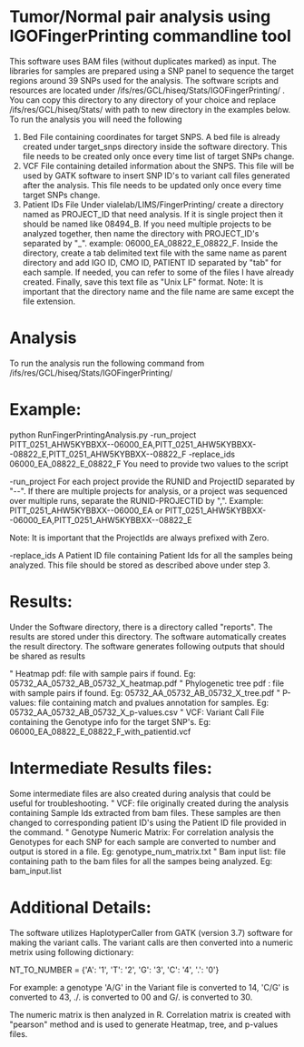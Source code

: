 # Tumor/Normal pair analysis using IGOFingerPrinting commandline tool

This software uses BAM files (without duplicates marked) as input. The libraries for samples are prepared using a SNP panel to sequence the target regions around 39 SNPs used for the analysis.  The software scripts and resources are located under /ifs/res/GCL/hiseq/Stats/IGOFingerPrinting/ . You can copy this directory to any directory of your choice and replace /ifs/res/GCL/hiseq/Stats/ with path to new directory in the examples below. To run the analysis you will need the following

1.	Bed File containing coordinates for target SNPS. A bed file is already created under  target_snps directory inside the software directory. This file needs to be created only once every time list of target SNPs change.
2.	VCF File containing detailed information about the SNPS. This file will be used by GATK software to insert SNP ID's to variant call files generated after the analysis. This file needs to be updated only once every time target SNPs change.
3.	Patient IDs File Under vialelab/LIMS/FingerPrinting/  create a directory named as PROJECT_ID that need analysis. If it is single project then it should be named like 08494_B. If you need multiple projects to be analyzed together, then name the directory with PROJECT_ID's separated by "_". 
example: 06000_EA_08822_E_08822_F. 
Inside the directory, create a tab delimited text file with the same name as parent directory and add IGO ID, CMO ID, PATIENT ID separated by "tab" for each sample. If needed, you can refer to some of the files I have already created. Finally, save this text file as "Unix LF" format. 
Note: It is important that the directory name and the file name are same except the file extension.

# Analysis

To run the analysis run the following command from /ifs/res/GCL/hiseq/Stats/IGOFingerPrinting/

# Example:
python RunFingerPrintingAnalysis.py -run_project PITT_0251_AHW5KYBBXX--06000_EA,PITT_0251_AHW5KYBBXX--08822_E,PITT_0251_AHW5KYBBXX--08822_F -replace_ids 06000_EA_08822_E_08822_F
You need to provide two values to the script

-run_project 	For each project provide the RUNID and ProjectID separated by "--". If there are multiple projects for analysis, or a project was sequenced over multiple runs, separate the RUNID-PROJECTID by ",".
	Example:  PITT_0251_AHW5KYBBXX--06000_EA
or
	PITT_0251_AHW5KYBBXX--06000_EA,PITT_0251_AHW5KYBBXX--08822_E
	
Note: It is important that the ProjectIds are always prefixed with Zero.

-replace_ids 	A Patient ID file containing Patient Ids for all the samples being analyzed. This file should be stored as described above under step 3.


# Results:

Under the Software directory, there is a directory called "reports". The results are stored under this directory. The software automatically creates the result directory. The software generates following outputs that should be shared as results

"	Heatmap pdf: file with sample pairs if found. 
Eg: 05732_AA_05732_AB_05732_X_heatmap.pdf
"	Phylogenetic tree pdf : file with sample pairs if found.
Eg: 05732_AA_05732_AB_05732_X_tree.pdf
"	P-values: file containing match and pvalues annotation for samples.
Eg: 05732_AA_05732_AB_05732_X_p-values.csv
"	VCF: Variant Call File containing the Genotype info for the target SNP's.
Eg: 06000_EA_08822_E_08822_F_with_patientid.vcf

# Intermediate Results files:

Some intermediate files are also created during analysis that could be useful for troubleshooting. 
"	VCF: file originally created during the analysis containing Sample Ids extracted from bam files. These samples are then changed to corresponding patient ID's using the Patient ID file provided in the command.
"	Genotype Numeric Matrix: For correlation analysis the Genotypes for each SNP for each sample are converted to number and output is stored in a file. Eg: genotype_num_matrix.txt 
"	Bam input list: file containing path to the bam files for all the sampes being analyzed. Eg: bam_input.list

# Additional Details:

The software utilizes HaplotyperCaller from GATK (version 3.7) software for making the variant calls. The variant calls are then converted into a numeric metrix using following dictionary:

NT_TO_NUMBER = {'A': '1', 'T': '2', 'G': '3', 'C': '4', '.': '0'}

For example: a genotype 'A/G' in the Variant file is converted to 14, 'C/G' is converted to 43, ./. is converted to 00 and G/. is converted to 30. 

The numeric matrix is then analyzed in R. Correlation matrix is created with "pearson" method and is used to generate Heatmap, tree, and p-values files.








